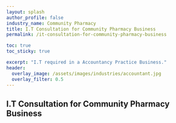 ```yaml
---
layout: splash 
author_profile: false 
industry_name: Community Pharmacy
title: I.T Consultation for Community Pharmacy Business
permalink: /it-consultation-for-community-pharmacy-business

toc: true
toc_sticky: true

excerpt: "I.T required in a Accountancy Practice Business."
header:
  overlay_image: /assets/images/industries/accountant.jpg
  overlay_filter: 0.5 
---
```


## I.T Consultation for Community Pharmacy Business